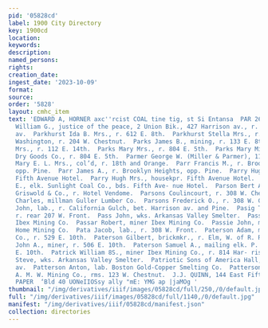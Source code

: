 ```yaml
---
pid: '05828cd'
label: 1900 City Directory
key: 1900cd
location: 
keywords: 
description: 
named_persons: 
rights: 
creation_date: 
ingest_date: '2023-10-09'
format: 
source: 
order: '5828'
layout: cmhc_item
text: 'EDWARD A, HORNER axc''rcist COAL tine tig, st Si Entansa  PAR 269 PAT  Parker
  William G., justice of the peace, 2 Union Bik., 427 Harrison av., r. 1118 Harrison
  av.  Parkhurst Ida B. Mrs., r. 612 E. 8th.  Parkhurst Stella Mrs., r. 111 E. 7th.  Parkins
  Washington, r. 204 W. Chestnut.  Parks James B., mining, r. 133 E. 8th.  Parks Josie
  Mrs., r. 112 E. 14th.  Parks Mary Mrs., r. 804 E. 5th.  Parks Mary Miss, clk. Beggs
  Dry Goods Co., r. 804 E. 5th.  Parmer George W. (Miller & Parmer), 111-113 E. 6th.  Parmlee
  Mary E. L. Mrs., col’d, r. 18th and Orange.  Parr Francis M., r. Brooklyn Heights,
  opp. Pine.  Parr James A., r. Brooklyn Heights, opp. Pine.  Parry Hugh, miner, bds.
  Fifth Avenue Hotel.  Parry Hugh Mrs., housekpr. Fifth Avenue Hotel.  Parry Hugh
  E., elk. Sunlight Coal Co., bds. Fifth Ave- nue Hotel.  Parson Bert A., col’d, porter
  Griswold & Co., r. Hotel Vendome.  Parsons Coulincourt, r. 308 W. Chestnut.  Parsons
  Charles, millman Guller Lumber Co.  Parsons Frederick O., r. 308 W. Chestnut.  Pasich
  John, lab., r. California Gulch, bet. Harrison av. and Pine.  Pasig Tony, carpenter,
  r. rear 207 W. Front.  Pass John, wks. Arkansas Valley Smelter.  Passar Louis, miner
  Ibex Mining Co.  Passar Robert, miner Ibex Mining Co.  Passie John, miner Leadville
  Home Mining Co.  Pata Jacob, lab., r. 308 W. Front.  Paterson Adam, miner Mab Mining
  Co., r. 529 E. 10th.  Paterson Gilbert, brickmkr., r. Elm, W. of R. R. crossing.  Paterson
  John A., miner, r. 506 E. 10th.  Paterson Samuel A., mailing elk. P. O., r. 529
  E. 10th.  Patrick William 8S., miner Ibex Mining Co., r. 814 Har- rison av.  Patrina
  Steve, wks. Arkansas Valley Smelter.  Patriotic Sons of America Hall, 615 Harrison
  av.  Patterson Anton, lab. Boston Gold-Copper Smelting Co.  Patterson William, miner
  A. M. W. Mining Co., rms. 123 W. Chestnut.  J.J. QUINN, 144 East Fifth St. WALL
  PAPER  ‘Bld 40 UONeIIOSsy ally "mE: YMG ap |jaMOg '
thumbnail: "/img/derivatives/iiif/images/05828cd/full/250,/0/default.jpg"
full: "/img/derivatives/iiif/images/05828cd/full/1140,/0/default.jpg"
manifest: "/img/derivatives/iiif/05828cd/manifest.json"
collection: directories
---
```

